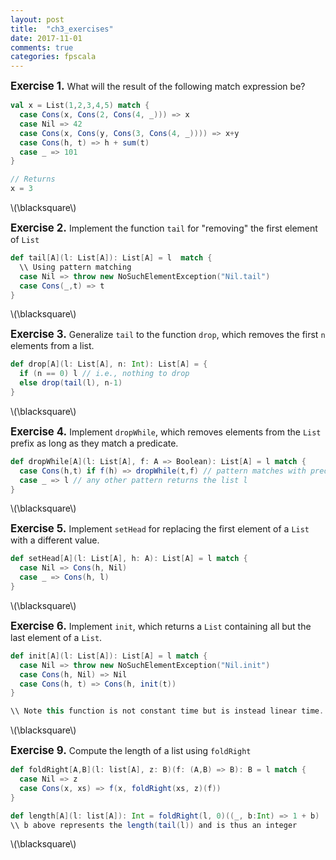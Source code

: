 ```yaml
---
layout: post
title:  "ch3_exercises"
date: 2017-11-01
comments: true
categories: fpscala
---
```

**<span style="font-size:larger;">Exercise 1.</span>**
What will the result of the following match expression be?
```scala
val x = List(1,2,3,4,5) match {
  case Cons(x, Cons(2, Cons(4, _))) => x
  case Nil => 42
  case Cons(x, Cons(y, Cons(3, Cons(4, _)))) => x+y
  case Cons(h, t) => h + sum(t)
  case _ => 101
}

// Returns
x = 3
```
\\(\blacksquare\\)

**<span style="font-size:larger;">Exercise 2.</span>**
Implement the function `tail` for "removing" the first element of `List`
```scala
def tail[A](l: List[A]): List[A] = l  match {
  \\ Using pattern matching
  case Nil => throw new NoSuchElementException("Nil.tail")
  case Cons(_,t) => t
}
```
\\(\blacksquare\\)

**<span style="font-size:larger;">Exercise 3.</span>**
Generalize `tail` to the function `drop`, which removes the first `n` elements
from a list.
```scala
def drop[A](l: List[A], n: Int): List[A] = {
  if (n == 0) l // i.e., nothing to drop
  else drop(tail(l), n-1)
}
```
\\(\blacksquare\\)

**<span style="font-size:larger;">Exercise 4.</span>**
Implement `dropWhile`, which removes elements from the `List` prefix as long as
they match a predicate.
```scala
def dropWhile[A](l: List[A], f: A => Boolean): List[A] = l match {
  case Cons(h,t) if f(h) => dropWhile(t,f) // pattern matches with predicate f
  case _ => l // any other pattern returns the list l
}
```
\\(\blacksquare\\)

**<span style="font-size:larger;">Exercise 5.</span>**
Implement `setHead` for replacing the first element of a `List` with a different
value.
```scala
def setHead[A](l: List[A], h: A): List[A] = l match {
  case Nil => Cons(h, Nil)
  case _ => Cons(h, l)
}
```
\\(\blacksquare\\)

**<span style="font-size:larger;">Exercise 6.</span>**
Implement `init`, which returns a `List` containing all but the last element of
a `List`.
```scala
def init[A](l: List[A]): List[A] = l match {
  case Nil => throw new NoSuchElementException("Nil.init")
  case Cons(h, Nil) => Nil
  case Cons(h, t) => Cons(h, init(t))
}

\\ Note this function is not constant time but is instead linear time.
```
\\(\blacksquare\\)

**<span style="font-size:larger;">Exercise 9.</span>**
Compute the length of a list using `foldRight`
```scala
def foldRight[A,B](l: list[A], z: B)(f: (A,B) => B): B = l match {
  case Nil => z
  case Cons(x, xs) => f(x, foldRight(xs, z)(f))
}

def length[A](l: list[A]): Int = foldRight(l, 0)((_, b:Int) => 1 + b)
\\ b above represents the length(tail(l)) and is thus an integer
```
\\(\blacksquare\\)
